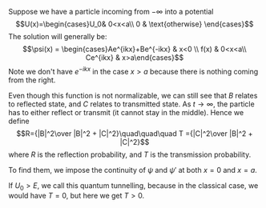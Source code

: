 Suppose we have a particle incoming from $-\infty$ into a potential $$U(x)=\begin{cases}U_0& 0<x<a\\ 0 & \text{otherwise} \end{cases}$$
The solution will generally be:
$$\psi(x) = \begin{cases}Ae^{ikx}+Be^{-ikx} & x<0 \\ f(x) & 0<x<a\\
Ce^{ikx} & x>a\end{cases}$$
Note we don't have $e^{-ikx}$ in the case $x>a$ 
because there is nothing coming from the right. 

Even though this function is not normalizable, 
we can still see that $B$ relates to reflected state, 
and $C$ relates to transmitted state. 
As $t\to\infty$, the particle has to either reflect or transmit 
(it cannot stay in the middle). 
Hence we define
$$R={|B|^2\over |B|^2 + |C|^2}\quad\quad\quad T ={|C|^2\over |B|^2 + |C|^2}$$
where $R$ is the reflection probability, 
and $T$ is the transmission probability.

To find them, we impose the continuity of $\psi$ and $\psi'$ at both $x=0$ and $x=a$. 

If $U_0>E$,
we call this quantum tunnelling, 
because in the classical case, 
we would have $T=0$, 
but here we get $T>0$. 